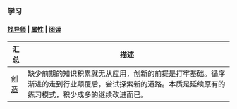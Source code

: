 ### 学习<!-- {docsify-ignore-all} -->

#### [找导师](引用/资料/学习/找导师.md) | [属性](引用/资料/学习/属性/) | [阅读](/引用/资料/学习/阅读.md)

| 汇总 | 描述 |
| ---- | ---- |
| [创造](/引用/资料/学习/创造.md) | 缺少前期的知识积累就无从应用，创新的前提是打牢基础。循序渐进的走到行业颠覆后，尝试探索新的道路。本质是延续原有的练习模式，积少成多的继续改进而已。 |


